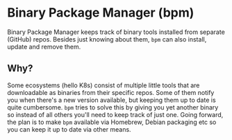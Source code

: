 # Binary Package Manager (bpm)

Binary Package Manager keeps track of binary tools installed from separate (GitHub) repos. Besides just knowing about them, `bpm` can also install, update and remove them.

## Why?

Some ecosystems (hello K8s) consist of multiple little tools that are downloadable as binaries from their specific repos. Some of them notify you when there's a new version available, but keeping them up to date is quite cumbersome. `bpm` tries to solve this by giving you yet another binary so instead of all others you'll need to keep track of just one. Going forward, the plan is to make `bpm` available via Homebrew, Debian packaging etc so you can keep it up to date via other means.
